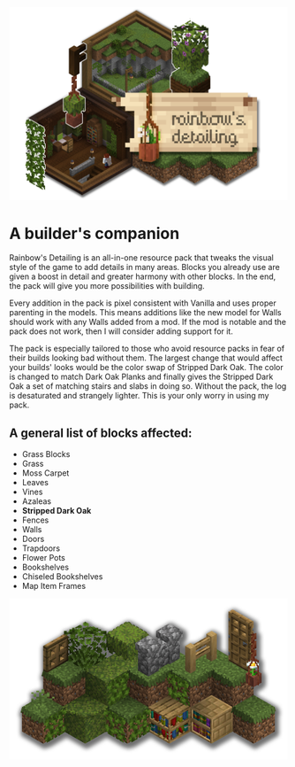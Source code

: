 ![Logo with Isometric Rooms](https://github.com/PoeticRainbow/rainbows-detailing/blob/main/gallery/isorooms.png?raw=true)

# A builder's companion

Rainbow's Detailing is an all-in-one resource pack that tweaks the visual style of the game to add details in many areas. Blocks you already use are given a boost in detail and greater harmony with other blocks. In the end, the pack will give you more possibilities with building.

Every addition in the pack is pixel consistent with Vanilla and uses proper parenting in the models. This means additions like the new model for Walls should work with any Walls added from a mod. If the mod is notable and the pack does not work, then I will consider adding support for it.

The pack is especially tailored to those who avoid resource packs in fear of their builds looking bad without them. The largest change that would affect your builds' looks would be the color swap of Stripped Dark Oak. The color is changed to match Dark Oak Planks and finally gives the Stripped Dark Oak a set of matching stairs and slabs in doing so. Without the pack, the log is desaturated and strangely lighter. This is your only worry in using my pack.


## A general list of blocks affected:
- Grass Blocks
- Grass
- Moss Carpet
- Leaves
- Vines
- Azaleas
- **Stripped Dark Oak**
- Fences
- Walls
- Doors
- Trapdoors
- Flower Pots
- Bookshelves
- Chiseled Bookshelves
- Map Item Frames

![Isometric Block Preview](https://github.com/PoeticRainbow/rainbows-detailing/blob/main/gallery/blockpreview.png?raw=true)
